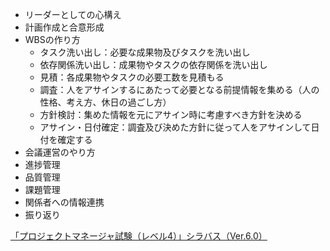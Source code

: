 - リーダーとしての心構え
- 計画作成と合意形成
- WBSの作り方
  - タスク洗い出し：必要な成果物及びタスクを洗い出し
  - 依存関係洗い出し：成果物やタスクの依存関係を洗い出し
  - 見積：各成果物やタスクの必要工数を見積もる
  - 調査：人をアサインするにあたって必要となる前提情報を集める（人の性格、考え方、休日の過ごし方）
  - 方針検討：集めた情報を元にアサイン時に考慮すべき方針を決める
  - アサイン・日付確定：調査及び決めた方針に従って人をアサインして日付を確定する
- 会議運営のやり方
- 進捗管理
- 品質管理
- 課題管理
- 関係者への情報連携
- 振り返り





[「プロジェクトマネージャ試験（レベル4）」シラバス（Ver.6.0）](https://www.jitec.ipa.go.jp/1_13download/syllabus_pm_ver6_0.pdf)

